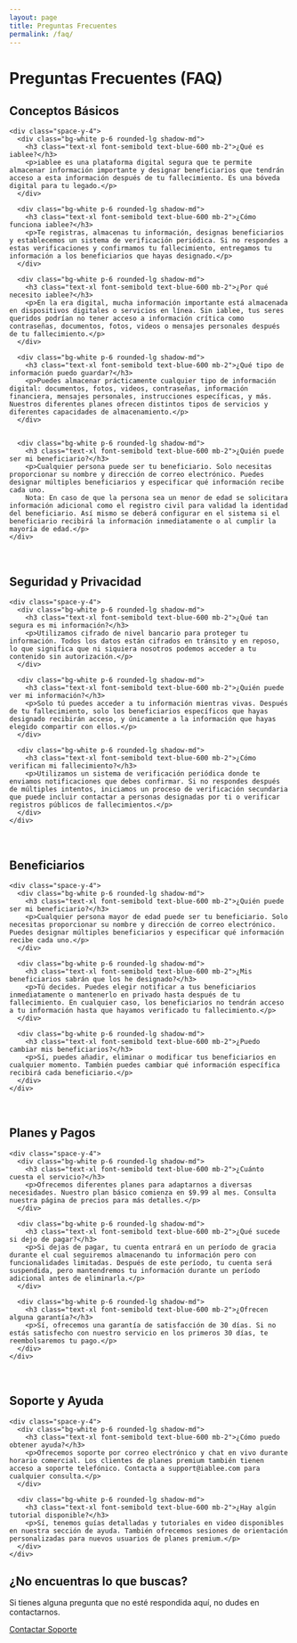 ```yaml
---
layout: page
title: Preguntas Frecuentes
permalink: /faq/
---
```


# Preguntas Frecuentes (FAQ)

<div class="space-y-8 mt-8">
  <div>
    <h2 class="text-2xl font-bold text-gray-900 mb-4">Conceptos Básicos</h2>
    
    <div class="space-y-4">
      <div class="bg-white p-6 rounded-lg shadow-md">
        <h3 class="text-xl font-semibold text-blue-600 mb-2">¿Qué es iablee?</h3>
        <p>iablee es una plataforma digital segura que te permite almacenar información importante y designar beneficiarios que tendrán acceso a esta información después de tu fallecimiento. Es una bóveda digital para tu legado.</p>
      </div>

      <div class="bg-white p-6 rounded-lg shadow-md">
        <h3 class="text-xl font-semibold text-blue-600 mb-2">¿Cómo funciona iablee?</h3>
        <p>Te registras, almacenas tu información, designas beneficiarios y establecemos un sistema de verificación periódica. Si no respondes a estas verificaciones y confirmamos tu fallecimiento, entregamos tu información a los beneficiarios que hayas designado.</p>
      </div>

      <div class="bg-white p-6 rounded-lg shadow-md">
        <h3 class="text-xl font-semibold text-blue-600 mb-2">¿Por qué necesito iablee?</h3>
        <p>En la era digital, mucha información importante está almacenada en dispositivos digitales o servicios en línea. Sin iablee, tus seres queridos podrían no tener acceso a información crítica como contraseñas, documentos, fotos, videos o mensajes personales después de tu fallecimiento.</p>
      </div>

      <div class="bg-white p-6 rounded-lg shadow-md">
        <h3 class="text-xl font-semibold text-blue-600 mb-2">¿Qué tipo de información puedo guardar?</h3>
        <p>Puedes almacenar prácticamente cualquier tipo de información digital: documentos, fotos, videos, contraseñas, información financiera, mensajes personales, instrucciones específicas, y más. Nuestros diferentes planes ofrecen distintos tipos de servicios y diferentes capacidades de almacenamiento.</p>
      </div>


      <div class="bg-white p-6 rounded-lg shadow-md">
        <h3 class="text-xl font-semibold text-blue-600 mb-2">¿Quién puede ser mi beneficiario?</h3>
        <p>Cualquier persona puede ser tu beneficiario. Solo necesitas proporcionar su nombre y dirección de correo electrónico. Puedes designar múltiples beneficiarios y especificar qué información recibe cada uno. 
        Nota: En caso de que la persona sea un menor de edad se solicitara información adicional como el registro civil para validad la identidad del beneficiario. Así mismo se deberá configurar en el sistema si el beneficiario recibirá la información inmediatamente o al cumplir la mayoría de edad.</p>
    </div>
  </div>
<br>
  <div>
    <h2 class="text-2xl font-bold text-gray-900 mb-4">Seguridad y Privacidad</h2>
    
    <div class="space-y-4">
      <div class="bg-white p-6 rounded-lg shadow-md">
        <h3 class="text-xl font-semibold text-blue-600 mb-2">¿Qué tan segura es mi información?</h3>
        <p>Utilizamos cifrado de nivel bancario para proteger tu información. Todos los datos están cifrados en tránsito y en reposo, lo que significa que ni siquiera nosotros podemos acceder a tu contenido sin autorización.</p>
      </div>

      <div class="bg-white p-6 rounded-lg shadow-md">
        <h3 class="text-xl font-semibold text-blue-600 mb-2">¿Quién puede ver mi información?</h3>
        <p>Solo tú puedes acceder a tu información mientras vivas. Después de tu fallecimiento, solo los beneficiarios específicos que hayas designado recibirán acceso, y únicamente a la información que hayas elegido compartir con ellos.</p>
      </div>

      <div class="bg-white p-6 rounded-lg shadow-md">
        <h3 class="text-xl font-semibold text-blue-600 mb-2">¿Cómo verifican mi fallecimiento?</h3>
        <p>Utilizamos un sistema de verificación periódica donde te enviamos notificaciones que debes confirmar. Si no respondes después de múltiples intentos, iniciamos un proceso de verificación secundaria que puede incluir contactar a personas designadas por ti o verificar registros públicos de fallecimientos.</p>
      </div>
    </div>
  </div>
<br>
  <div>
    <h2 class="text-2xl font-bold text-gray-900 mb-4">Beneficiarios</h2>
    
    <div class="space-y-4">
      <div class="bg-white p-6 rounded-lg shadow-md">
        <h3 class="text-xl font-semibold text-blue-600 mb-2">¿Quién puede ser mi beneficiario?</h3>
        <p>Cualquier persona mayor de edad puede ser tu beneficiario. Solo necesitas proporcionar su nombre y dirección de correo electrónico. Puedes designar múltiples beneficiarios y especificar qué información recibe cada uno.</p>
      </div>

      <div class="bg-white p-6 rounded-lg shadow-md">
        <h3 class="text-xl font-semibold text-blue-600 mb-2">¿Mis beneficiarios sabrán que los he designado?</h3>
        <p>Tú decides. Puedes elegir notificar a tus beneficiarios inmediatamente o mantenerlo en privado hasta después de tu fallecimiento. En cualquier caso, los beneficiarios no tendrán acceso a tu información hasta que hayamos verificado tu fallecimiento.</p>
      </div>

      <div class="bg-white p-6 rounded-lg shadow-md">
        <h3 class="text-xl font-semibold text-blue-600 mb-2">¿Puedo cambiar mis beneficiarios?</h3>
        <p>Sí, puedes añadir, eliminar o modificar tus beneficiarios en cualquier momento. También puedes cambiar qué información específica recibirá cada beneficiario.</p>
      </div>
    </div>
  </div>
<br>
  <div>
    <h2 class="text-2xl font-bold text-gray-900 mb-4">Planes y Pagos</h2>
    
    <div class="space-y-4">
      <div class="bg-white p-6 rounded-lg shadow-md">
        <h3 class="text-xl font-semibold text-blue-600 mb-2">¿Cuánto cuesta el servicio?</h3>
        <p>Ofrecemos diferentes planes para adaptarnos a diversas necesidades. Nuestro plan básico comienza en $9.99 al mes. Consulta nuestra página de precios para más detalles.</p>
      </div>

      <div class="bg-white p-6 rounded-lg shadow-md">
        <h3 class="text-xl font-semibold text-blue-600 mb-2">¿Qué sucede si dejo de pagar?</h3>
        <p>Si dejas de pagar, tu cuenta entrará en un período de gracia durante el cual seguiremos almacenando tu información pero con funcionalidades limitadas. Después de este período, tu cuenta será suspendida, pero mantendremos tu información durante un período adicional antes de eliminarla.</p>
      </div>

      <div class="bg-white p-6 rounded-lg shadow-md">
        <h3 class="text-xl font-semibold text-blue-600 mb-2">¿Ofrecen alguna garantía?</h3>
        <p>Sí, ofrecemos una garantía de satisfacción de 30 días. Si no estás satisfecho con nuestro servicio en los primeros 30 días, te reembolsaremos tu pago.</p>
      </div>
    </div>
  </div>
<br>
  <div>
    <h2 class="text-2xl font-bold text-gray-900 mb-4">Soporte y Ayuda</h2>
    
    <div class="space-y-4">
      <div class="bg-white p-6 rounded-lg shadow-md">
        <h3 class="text-xl font-semibold text-blue-600 mb-2">¿Cómo puedo obtener ayuda?</h3>
        <p>Ofrecemos soporte por correo electrónico y chat en vivo durante horario comercial. Los clientes de planes premium también tienen acceso a soporte telefónico. Contacta a support@iablee.com para cualquier consulta.</p>
      </div>

      <div class="bg-white p-6 rounded-lg shadow-md">
        <h3 class="text-xl font-semibold text-blue-600 mb-2">¿Hay algún tutorial disponible?</h3>
        <p>Sí, tenemos guías detalladas y tutoriales en video disponibles en nuestra sección de ayuda. También ofrecemos sesiones de orientación personalizadas para nuevos usuarios de planes premium.</p>
      </div>
    </div>
  </div>
</div>

<div class="bg-blue-50 p-6 rounded-lg mt-12">
  <h2 class="text-xl font-bold text-blue-600 mb-4">¿No encuentras lo que buscas?</h2>
  <p class="mb-4">Si tienes alguna pregunta que no esté respondida aquí, no dudes en contactarnos.</p>
  <a href="/contact" class="inline-block bg-blue-600 text-white px-6 py-3 rounded-lg font-semibold hover:bg-blue-700 transition-colors">Contactar Soporte</a>
</div>